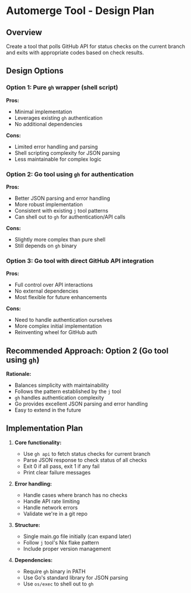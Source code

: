 # Automerge Tool - Design Plan

## Overview
Create a tool that polls GitHub API for status checks on the current branch and exits with appropriate codes based on check results.

## Design Options

### Option 1: Pure `gh` wrapper (shell script)
**Pros:**
- Minimal implementation
- Leverages existing `gh` authentication
- No additional dependencies

**Cons:**
- Limited error handling and parsing
- Shell scripting complexity for JSON parsing
- Less maintainable for complex logic

### Option 2: Go tool using `gh` for authentication
**Pros:**
- Better JSON parsing and error handling
- More robust implementation
- Consistent with existing `j` tool patterns
- Can shell out to `gh` for authentication/API calls

**Cons:**
- Slightly more complex than pure shell
- Still depends on `gh` binary

### Option 3: Go tool with direct GitHub API integration
**Pros:**
- Full control over API interactions
- No external dependencies
- Most flexible for future enhancements

**Cons:**
- Need to handle authentication ourselves
- More complex initial implementation
- Reinventing wheel for GitHub auth

## Recommended Approach: Option 2 (Go tool using `gh`)

**Rationale:**
- Balances simplicity with maintainability
- Follows the pattern established by the `j` tool
- `gh` handles authentication complexity
- Go provides excellent JSON parsing and error handling
- Easy to extend in the future

## Implementation Plan

1. **Core functionality:**
   - Use `gh api` to fetch status checks for current branch
   - Parse JSON response to check status of all checks
   - Exit 0 if all pass, exit 1 if any fail
   - Print clear failure messages

2. **Error handling:**
   - Handle cases where branch has no checks
   - Handle API rate limiting
   - Handle network errors
   - Validate we're in a git repo

3. **Structure:**
   - Single main.go file initially (can expand later)
   - Follow `j` tool's Nix flake pattern
   - Include proper version management

4. **Dependencies:**
   - Require `gh` binary in PATH
   - Use Go's standard library for JSON parsing
   - Use `os/exec` to shell out to `gh`